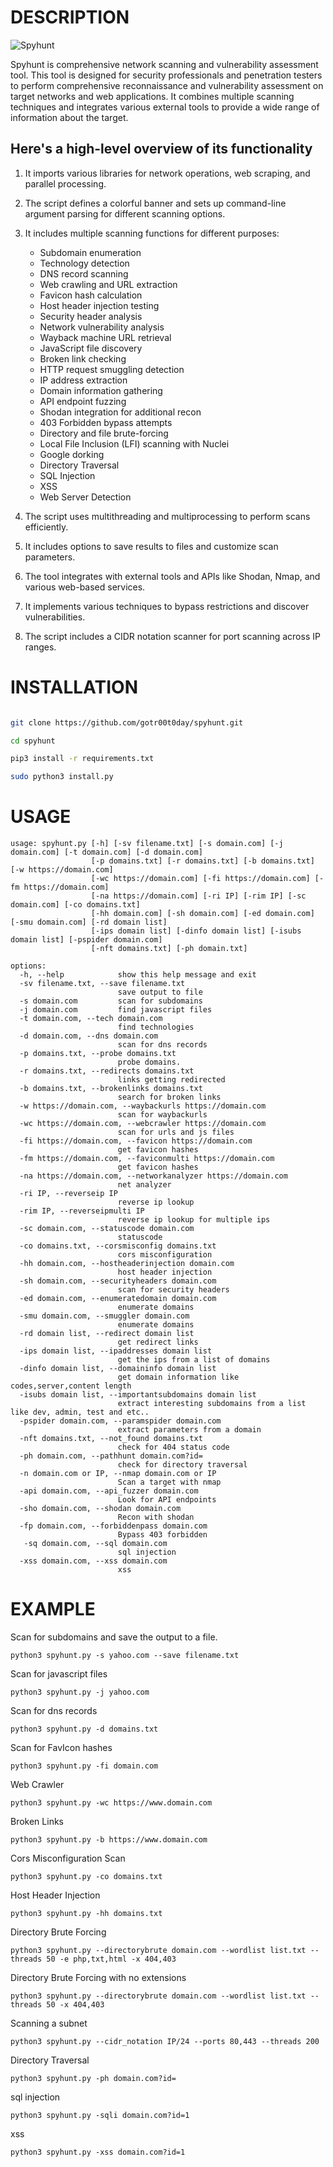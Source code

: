 
# DESCRIPTION

![Spyhunt](https://github.com/gotr00t0day/spyhunt/blob/main/spyhunt_logo_cropped.png)

Spyhunt is comprehensive network scanning and vulnerability assessment tool. This tool is designed for security professionals and penetration testers to perform comprehensive reconnaissance and vulnerability assessment on target networks and web applications. It combines multiple scanning techniques and integrates various external tools to provide a wide range of information about the target.

## Here's a high-level overview of its functionality

1. It imports various libraries for network operations, web scraping, and parallel processing.

2. The script defines a colorful banner and sets up command-line argument parsing for different scanning options.

3. It includes multiple scanning functions for different purposes:
   - Subdomain enumeration
   - Technology detection
   - DNS record scanning
   - Web crawling and URL extraction
   - Favicon hash calculation
   - Host header injection testing
   - Security header analysis
   - Network vulnerability analysis
   - Wayback machine URL retrieval
   - JavaScript file discovery
   - Broken link checking
   - HTTP request smuggling detection
   - IP address extraction
   - Domain information gathering
   - API endpoint fuzzing
   - Shodan integration for additional recon
   - 403 Forbidden bypass attempts
   - Directory and file brute-forcing
   - Local File Inclusion (LFI) scanning with Nuclei
   - Google dorking
   - Directory Traversal
   - SQL Injection
   - XSS
   - Web Server Detection

4. The script uses multithreading and multiprocessing to perform scans efficiently.

5. It includes options to save results to files and customize scan parameters.

6. The tool integrates with external tools and APIs like Shodan, Nmap, and various web-based services.

7. It implements various techniques to bypass restrictions and discover vulnerabilities.

8. The script includes a CIDR notation scanner for port scanning across IP ranges.

# INSTALLATION

```bash

git clone https://github.com/gotr00t0day/spyhunt.git

cd spyhunt

pip3 install -r requirements.txt

sudo python3 install.py

```

# USAGE 

```
usage: spyhunt.py [-h] [-sv filename.txt] [-s domain.com] [-j domain.com] [-t domain.com] [-d domain.com]
                  [-p domains.txt] [-r domains.txt] [-b domains.txt] [-w https://domain.com]
                  [-wc https://domain.com] [-fi https://domain.com] [-fm https://domain.com]
                  [-na https://domain.com] [-ri IP] [-rim IP] [-sc domain.com] [-co domains.txt]
                  [-hh domain.com] [-sh domain.com] [-ed domain.com] [-smu domain.com] [-rd domain list]
                  [-ips domain list] [-dinfo domain list] [-isubs domain list] [-pspider domain.com]
                  [-nft domains.txt] [-ph domain.txt]

options:
  -h, --help            show this help message and exit
  -sv filename.txt, --save filename.txt
                        save output to file
  -s domain.com         scan for subdomains
  -j domain.com         find javascript files
  -t domain.com, --tech domain.com
                        find technologies
  -d domain.com, --dns domain.com
                        scan for dns records
  -p domains.txt, --probe domains.txt
                        probe domains.
  -r domains.txt, --redirects domains.txt
                        links getting redirected
  -b domains.txt, --brokenlinks domains.txt
                        search for broken links
  -w https://domain.com, --waybackurls https://domain.com
                        scan for waybackurls
  -wc https://domain.com, --webcrawler https://domain.com
                        scan for urls and js files
  -fi https://domain.com, --favicon https://domain.com
                        get favicon hashes
  -fm https://domain.com, --faviconmulti https://domain.com
                        get favicon hashes
  -na https://domain.com, --networkanalyzer https://domain.com
                        net analyzer
  -ri IP, --reverseip IP
                        reverse ip lookup
  -rim IP, --reverseipmulti IP
                        reverse ip lookup for multiple ips
  -sc domain.com, --statuscode domain.com
                        statuscode
  -co domains.txt, --corsmisconfig domains.txt
                        cors misconfiguration
  -hh domain.com, --hostheaderinjection domain.com
                        host header injection
  -sh domain.com, --securityheaders domain.com
                        scan for security headers
  -ed domain.com, --enumeratedomain domain.com
                        enumerate domains
  -smu domain.com, --smuggler domain.com
                        enumerate domains
  -rd domain list, --redirect domain list
                        get redirect links
  -ips domain list, --ipaddresses domain list
                        get the ips from a list of domains
  -dinfo domain list, --domaininfo domain list
                        get domain information like codes,server,content length
  -isubs domain list, --importantsubdomains domain list
                        extract interesting subdomains from a list like dev, admin, test and etc..
  -pspider domain.com, --paramspider domain.com
                        extract parameters from a domain
  -nft domains.txt, --not_found domains.txt
                        check for 404 status code
  -ph domain.com, --pathhunt domain.com?id=
                        check for directory traversal      
  -n domain.com or IP, --nmap domain.com or IP
                        Scan a target with nmap
  -api domain.com, --api_fuzzer domain.com
                        Look for API endpoints
  -sho domain.com, --shodan domain.com
                        Recon with shodan
  -fp domain.com, --forbiddenpass domain.com
                        Bypass 403 forbidden   
   -sq domain.com, --sql domain.com
                        sql injection
  -xss domain.com, --xss domain.com
                        xss
```


# EXAMPLE

Scan for subdomains and save the output to a file.
```
python3 spyhunt.py -s yahoo.com --save filename.txt
```
Scan for javascript files 
```
python3 spyhunt.py -j yahoo.com
```
Scan for dns records
```
python3 spyhunt.py -d domains.txt
```
Scan for FavIcon hashes 
```
python3 spyhunt.py -fi domain.com
```
Web Crawler
```
python3 spyhunt.py -wc https://www.domain.com
```
Broken Links
```
python3 spyhunt.py -b https://www.domain.com
```
Cors Misconfiguration Scan
```
python3 spyhunt.py -co domains.txt
```
Host Header Injection
```
python3 spyhunt.py -hh domains.txt
```
Directory Brute Forcing
```
python3 spyhunt.py --directorybrute domain.com --wordlist list.txt --threads 50 -e php,txt,html -x 404,403
```
Directory Brute Forcing with no extensions
```
python3 spyhunt.py --directorybrute domain.com --wordlist list.txt --threads 50 -x 404,403
```
Scanning a subnet
```
python3 spyhunt.py --cidr_notation IP/24 --ports 80,443 --threads 200
```
Directory Traversal
```
python3 spyhunt.py -ph domain.com?id=
```   
sql injection
```
python3 spyhunt.py -sqli domain.com?id=1
```   
xss
```
python3 spyhunt.py -xss domain.com?id=1
```   
